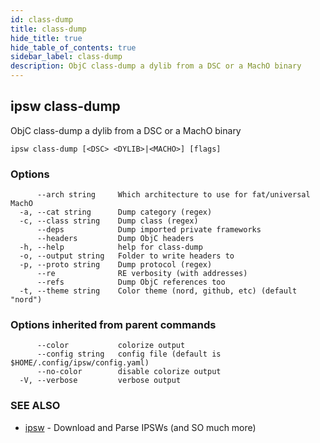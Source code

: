 ```yaml
---
id: class-dump
title: class-dump
hide_title: true
hide_table_of_contents: true
sidebar_label: class-dump
description: ObjC class-dump a dylib from a DSC or a MachO binary
---
```

## ipsw class-dump

ObjC class-dump a dylib from a DSC or a MachO binary

```
ipsw class-dump [<DSC> <DYLIB>|<MACHO>] [flags]
```

### Options

```
      --arch string     Which architecture to use for fat/universal MachO
  -a, --cat string      Dump category (regex)
  -c, --class string    Dump class (regex)
      --deps            Dump imported private frameworks
      --headers         Dump ObjC headers
  -h, --help            help for class-dump
  -o, --output string   Folder to write headers to
  -p, --proto string    Dump protocol (regex)
      --re              RE verbosity (with addresses)
      --refs            Dump ObjC references too
  -t, --theme string    Color theme (nord, github, etc) (default "nord")
```

### Options inherited from parent commands

```
      --color           colorize output
      --config string   config file (default is $HOME/.config/ipsw/config.yaml)
      --no-color        disable colorize output
  -V, --verbose         verbose output
```

### SEE ALSO

* [ipsw](/docs/cli/ipsw)	 - Download and Parse IPSWs (and SO much more)


